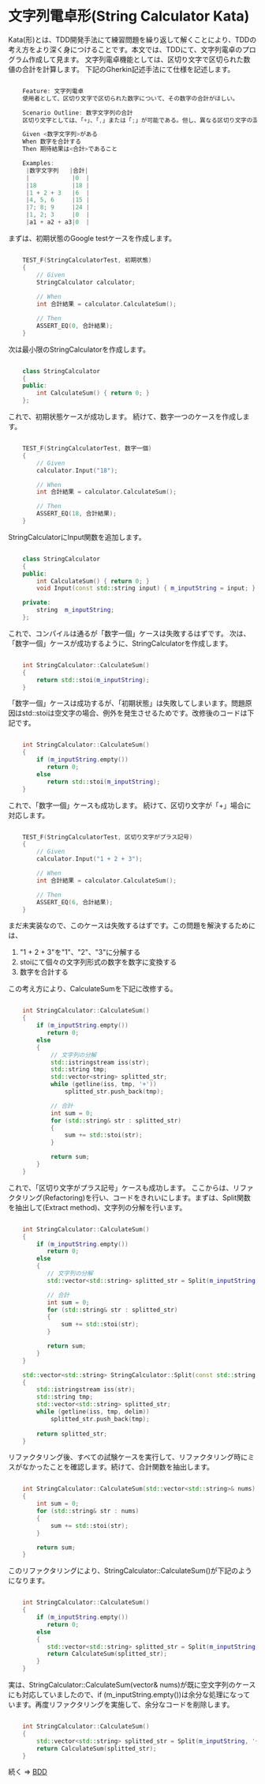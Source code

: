 # 文字列電卓形(String Calculator Kata)
Kata(形)とは、TDD開発手法にて練習問題を繰り返して解くことにより、TDDの考え方をより深く身につけることです。本文では、TDDにて、文字列電卓のプログラム作成して見ます。 文字列電卓機能としては、区切り文字で区切られた数値の合計を計算します。 下記のGherkin記述手法にて仕様を記述します。

``` c++ 

    Feature: 文字列電卓
    使用者として、区切り文字で区切られた数字について、その数字の合計がほしい。

    Scenario Outline: 数字文字列の合計  
    区切り文字としては、「+」、「,」または「;」が可能である。但し、異なる区切り文字の混在は不可である。

    Given <数字文字列>がある
    When 数字を合計する
    Then 期待結果は<合計>であること

    Examples:
     |数字文字列   |合計|
     |            |0  |
     |18          |18 |
     |1 + 2 + 3   |6  |
     |4, 5, 6     |15 |
     |7; 8; 9     |24 |
     |1, 2; 3     |0  |
     |a1 + a2 + a3|0  |
```

まずは、初期状態のGoogle testケースを作成します。

``` c++ 

    TEST_F(StringCalculatorTest, 初期状態)
    {
        // Given
        StringCalculator calculator; 
    
	    // When
        int 合計結果 = calculator.CalculateSum();

	    // Then
        ASSERT_EQ(0, 合計結果);
    }
```

次は最小限のStringCalculatorを作成します。

``` c++ 

    class StringCalculator
    {
    public:
        int CalculateSum() { return 0; }
    };
```

これで、初期状態ケースが成功します。 続けて、数字一つのケースを作成します。

``` c++ 

    TEST_F(StringCalculatorTest, 数字一個)
    {
        // Given
        calculator.Input("18");

        // When
        int 合計結果 = calculator.CalculateSum();

        // Then
        ASSERT_EQ(18, 合計結果);
    }
```

StringCalculatorにInput関数を追加します。

``` c++ 

    class StringCalculator
    {
    public:
        int CalculateSum() { return 0; }
        void Input(const std::string input) { m_inputString = input; }

    private:
        string  m_inputString;
    };
```

これで、コンパイルは通るが「数字一個」ケースは失敗するはずです。 次は、「数字一個」ケースが成功するように、StringCalculatorを作成します。

``` c++ 

    int StringCalculator::CalculateSum()
    {
        return std::stoi(m_inputString);
    }

```

「数字一個」ケースは成功するが、「初期状態」は失敗してしまいます。問題原因はstd::stoiは空文字の場合、例外を発生させるためです。改修後のコードは下記です。

``` c++ 

    int StringCalculator::CalculateSum()
    {
        if (m_inputString.empty())
           return 0;
        else
           return std::stoi(m_inputString);
    }

```

これで、「数字一個」ケースも成功します。 続けて、区切り文字が「+」場合に対応します。

``` c++ 

    TEST_F(StringCalculatorTest, 区切り文字がプラス記号)
    {
        // Given
        calculator.Input("1 + 2 + 3");

        // When
        int 合計結果 = calculator.CalculateSum();

        // Then
        ASSERT_EQ(6, 合計結果);
    }
```

まだ未実装なので、このケースは失敗するはずです。この問題を解決するためには、

1. "1 + 2 + 3"を"1"、"2"、"3"に分解する
2. stoiにて個々の文字列形式の数字を数字に変換する
3. 数字を合計する

この考え方により、CalculateSumを下記に改修する。

``` c++ 

    int StringCalculator::CalculateSum()
    {
        if (m_inputString.empty())
           return 0;
        else
        {
            // 文字列の分解
            std::istringstream iss(str);
            std::string tmp;
            std::vector<string> splitted_str;
            while (getline(iss, tmp, '+'))
                splitted_str.push_back(tmp);

            // 合計
            int sum = 0;
            for (std::string& str : splitted_str)
            {
                sum += std::stoi(str);
            }

            return sum;
        }
    }

```

これで、「区切り文字がプラス記号」ケースも成功します。 ここからは、リファクタリング(Refactoring)を行い、コードをきれいにします。まずは、Split関数を抽出して(Extract method)、文字列の分解を行います。
``` c++ 

    int StringCalculator::CalculateSum()
    {
        if (m_inputString.empty())
           return 0;
        else
        {
           // 文字列の分解
           std::vector<std::string> splitted_str = Split(m_inputString, '+');

           // 合計
           int sum = 0;
           for (std::string& str : splitted_str)
           {
               sum += std::stoi(str);
           }

           return sum;
        }
    }

    std::vector<std::string> StringCalculator::Split(const std::string &str, char delim)
    {
        std::istringstream iss(str);
        std::string tmp;
        std::vector<std::string> splitted_str;
        while (getline(iss, tmp, delim))
            splitted_str.push_back(tmp);
    
        return splitted_str;
    }
```

リファクタリング後、すべての試験ケースを実行して、リファクタリング時にミスがなかったことを確認します。続けて、合計関数を抽出します。

``` c++ 

    int StringCalculator::CalculateSum(std::vector<std::string>& nums)
    {
        int sum = 0;
        for (std::string& str : nums)
        {
            sum += std::stoi(str);
        }

        return sum;
    }
```

このリファクタリングにより、StringCalculator::CalculateSum()が下記のようになります。

``` c++ 

    int StringCalculator::CalculateSum()
    {
        if (m_inputString.empty())
           return 0;
        else
        {
           std::vector<std::string> splitted_str = Split(m_inputString, '+');
           return CalculateSum(splitted_str);
        }
    }
```

実は、StringCalculator::CalculateSum(vector<string>& nums)が既に空文字列のケースにも対応していましたので、if (m_inputString.empty())は余分な処理になっています。再度リファクタリングを実施して、余分なコードを削除します。

``` c++ 

    int StringCalculator::CalculateSum()
    {
        std::vector<std::string> splitted_str = Split(m_inputString, '+');
        return CalculateSum(splitted_str);
    }
```

続く => [BDD](https://github.com/bzquan/Documents/blob/master/Documents/StringCalculatorKata2_jp.md)